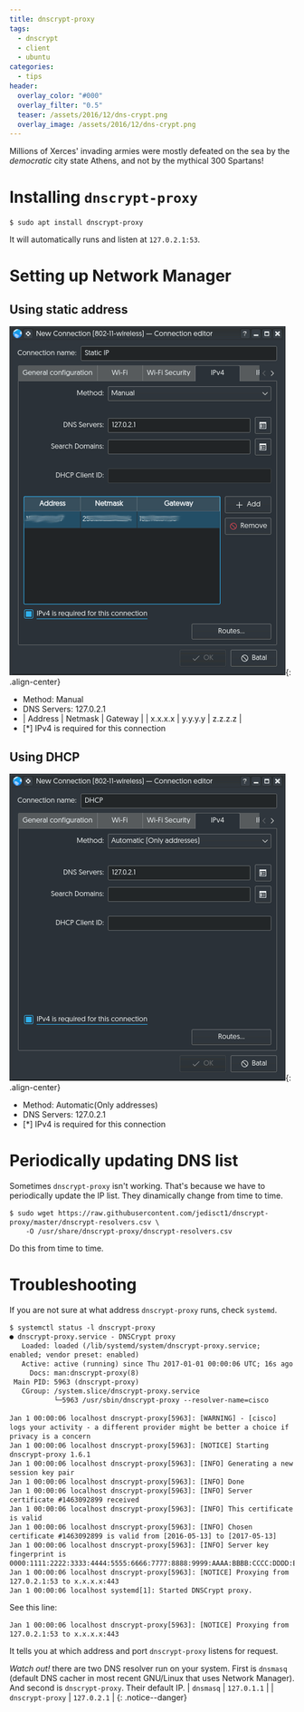 ```yaml
---
title: dnscrypt-proxy
tags:
  - dnscrypt
  - client
  - ubuntu
categories:
  - tips
header:
  overlay_color: "#000"
  overlay_filter: "0.5"
  teaser: /assets/2016/12/dns-crypt.png
  overlay_image: /assets/2016/12/dns-crypt.png
---
```

Millions of Xerces' invading armies were mostly defeated on the sea by the _democratic_ city state Athens,
and not by the mythical 300 Spartans!

# Installing `dnscrypt-proxy`

~~~console
$ sudo apt install dnscrypt-proxy
~~~

It will automatically runs and listen at `127.0.2.1:53`.

# Setting up Network Manager

## Using static address

![Network Manager configuration for static address](/assets/2016/12/static-nm-dnsproxy.png){: .align-center}

* Method: Manual
* DNS Servers: 127.0.2.1
* | Address | Netmask | Gateway |
  | x.x.x.x | y.y.y.y | z.z.z.z |
* \[\*\] IPv4 is required for this connection

## Using DHCP

![Network Manager configuration for DHCP address](/assets/2016/12/dhcp-nm-dnsproxy.png){: .align-center}

* Method: Automatic(Only addresses)
* DNS Servers: 127.0.2.1
* \[\*\] IPv4 is required for this connection

# Periodically updating DNS list

Sometimes `dnscrypt-proxy` isn't working. That's because we have to periodically
update the IP list. They dinamically change from time to time.

~~~console
$ sudo wget https://raw.githubusercontent.com/jedisct1/dnscrypt-proxy/master/dnscrypt-resolvers.csv \
    -O /usr/share/dnscrypt-proxy/dnscrypt-resolvers.csv
~~~

Do this from time to time.

# Troubleshooting

If you are not sure at what address `dnscrypt-proxy` runs, check `systemd`.

~~~console
$ systemctl status -l dnscrypt-proxy
● dnscrypt-proxy.service - DNSCrypt proxy
   Loaded: loaded (/lib/systemd/system/dnscrypt-proxy.service; enabled; vendor preset: enabled)
   Active: active (running) since Thu 2017-01-01 00:00:06 UTC; 16s ago
     Docs: man:dnscrypt-proxy(8)
 Main PID: 5963 (dnscrypt-proxy)
   CGroup: /system.slice/dnscrypt-proxy.service
           └─5963 /usr/sbin/dnscrypt-proxy --resolver-name=cisco

Jan 1 00:00:06 localhost dnscrypt-proxy[5963]: [WARNING] - [cisco] logs your activity - a different provider might be better a choice if privacy is a concern
Jan 1 00:00:06 localhost dnscrypt-proxy[5963]: [NOTICE] Starting dnscrypt-proxy 1.6.1
Jan 1 00:00:06 localhost dnscrypt-proxy[5963]: [INFO] Generating a new session key pair
Jan 1 00:00:06 localhost dnscrypt-proxy[5963]: [INFO] Done
Jan 1 00:00:06 localhost dnscrypt-proxy[5963]: [INFO] Server certificate #1463092899 received
Jan 1 00:00:06 localhost dnscrypt-proxy[5963]: [INFO] This certificate is valid
Jan 1 00:00:06 localhost dnscrypt-proxy[5963]: [INFO] Chosen certificate #1463092899 is valid from [2016-05-13] to [2017-05-13]
Jan 1 00:00:06 localhost dnscrypt-proxy[5963]: [INFO] Server key fingerprint is 0000:1111:2222:3333:4444:5555:6666:7777:8888:9999:AAAA:BBBB:CCCC:DDDD:EEEE:FFFF
Jan 1 00:00:06 localhost dnscrypt-proxy[5963]: [NOTICE] Proxying from 127.0.2.1:53 to x.x.x.x:443
Jan 1 00:00:06 localhost systemd[1]: Started DNSCrypt proxy.
~~~

See this line:

~~~log
Jan 1 00:00:06 localhost dnscrypt-proxy[5963]: [NOTICE] Proxying from 127.0.2.1:53 to x.x.x.x:443
~~~

It tells you at which address and port `dnscrypt-proxy` listens for request.

*Watch out!*  there are two DNS resolver run on your system. First is `dnsmasq` (default DNS cacher in most recent GNU/Linux that uses Network Manager). And second is  `dnscrypt-proxy`. Their default IP.
| `dnsmasq` | `127.0.1.1` |
| `dnscrypt-proxy` | `127.0.2.1` |
{: .notice--danger}
